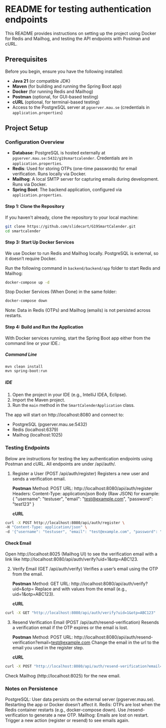 # README for testing authentication endpoints

This README provides instructions on setting up the project using Docker for Redis and Mailhog, and testing the API endpoints with Postman and cURL.

## Prerequisites

Before you begin, ensure you have the following installed:
- **Java 21** (or compatible JDK)
- **Maven** (for building and running the Spring Boot app)
- **Docker** (for running Redis and Mailhog)
- **Postman** (optional, for GUI-based testing)
- **cURL** (optional, for terminal-based testing)
- Access to the PostgreSQL server at `pgserver.mau.se` (credentials in `application.properties`)

## Project Setup

### Configuration Overview

- **Database**: PostgreSQL is hosted externally at `pgserver.mau.se:5432/g19smartcalender`. Credentials are in `application.properties`.
- **Redis**: Used for storing OTPs (one-time passwords) for email verification. Runs locally via Docker.
- **Mailhog**: A local SMTP server for capturing emails during development. Runs via Docker.
- **Spring Boot**: The backend application, configured via `application.properties`.

#### Step 1: Clone the Repository
If you haven't already, clone the repository to your local machine:
```bash
git clone https://github.com/slidecart/G19SmartCalender.git
cd smartcalender
```

#### Step 3: Start Up Docker Services
We use Docker to run Redis and Mailhog locally. PostgreSQL is external, so it doesn’t require Docker.

Run the following command in `backend/backend/app` folder to start Redis and Mailhog:
```bash
docker-compose up -d
```

Stop Docker Services (When Done) in the same folder:
```bash
docker-compose down
```
Note: Data in Redis (OTPs) and Mailhog (emails) is not persisted across restarts.

#### Step 4: Build and Run the Application
With Docker services running, start the Spring Boot app either from the command line or your IDE.:

##### Command Line
```bash
mvn clean install
mvn spring-boot:run
```
##### IDE
1. Open the project in your IDE (e.g., IntelliJ IDEA, Eclipse).
2. Import the Maven project.
3. Run the `main` method in the `SmartCalenderApplication` class.

The app will start on http://localhost:8080 and connect to:
- PostgreSQL (pgserver.mau.se:5432)
- Redis (localhost:6379)
- Mailhog (localhost:1025)

### Testing Endpoints
Below are instructions for testing the key authentication endpoints using Postman and cURL. All endpoints are under /api/auth/.

1. Register a User (POST /api/auth/register)
   Registers a new user and sends a verification email.

    **Postman**
Method: POST
URL: http://localhost:8080/api/auth/register
Headers:
Content-Type: application/json
Body (Raw JSON) for example:
   {
   "username": "testuser",
   "email": "test@example.com",
   "password": "test123"
   }

    **cURL**
```bash
curl -X POST http://localhost:8080/api/auth/register \
-H "Content-Type: application/json" \
-d '{"username": "testuser", "email": "test@example.com", "password": "test123"}'
```

#### Check Email
Open http://localhost:8025 (Mailhog UI) to see the verification email with a link like http://localhost:8080/api/auth/verify?uid=1&otp=ABC123.

2. Verify Email (GET /api/auth/verify)
   Verifies a user’s email using the OTP from the email.

    **Postman**
Method: GET
URL: http://localhost:8080/api/auth/verify?uid=<uid>&otp=<otp>
Replace <uid> and <otp> with values from the email (e.g., uid=1&otp=ABC123).

    **cURL**
```bash
curl -X GET "http://localhost:8080/api/auth/verify?uid=1&otp=ABC123"
```

3. Resend Verification Email (POST /api/auth/resend-verification)
   Resends a verification email if the OTP expires or the email is lost.

    **Postman**
Method: POST
URL: http://localhost:8080/api/auth/resend-verification?email=test@example.com
Change the email in the url to the email you used in the register step.

    **cURL**
```bash
curl -X POST "http://localhost:8080/api/auth/resend-verification?email=test@example.com"
```

Check Mailhog (http://localhost:8025) for the new email.

### Notes on Persistence
PostgreSQL: User data persists on the external server (pgserver.mau.se). Restarting the app or Docker doesn’t affect it.
Redis: OTPs are lost when the Redis container restarts (e.g., docker-compose down). Use /resend-verification to generate a new OTP.
Mailhog: Emails are lost on restart. Trigger a new action (register or resend) to see emails again.

